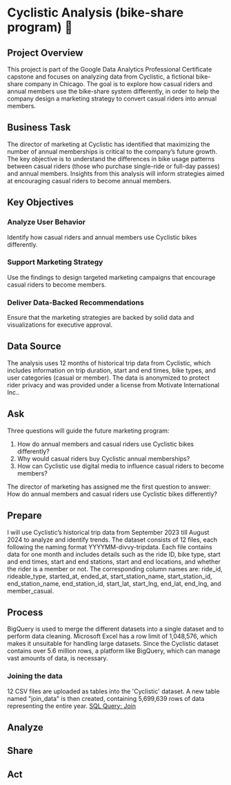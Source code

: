 # Cyclistic Analysis (bike-share program) 🚴
## Project Overview
This project is part of the Google Data Analytics Professional Certificate capstone and focuses on analyzing data from Cyclistic, a fictional bike-share company in Chicago. The goal is to explore how casual riders and annual members use the bike-share system differently, in order to help the company design a marketing strategy to convert casual riders into annual members.

## Business Task
The director of marketing at Cyclistic has identified that maximizing the number of annual memberships is critical to the company’s future growth. The key objective is to understand the differences in bike usage patterns between casual riders (those who purchase single-ride or full-day passes) and annual members. Insights from this analysis will inform strategies aimed at encouraging casual riders to become annual members.

## Key Objectives
### Analyze User Behavior
Identify how casual riders and annual members use Cyclistic bikes differently.
### Support Marketing Strategy
Use the findings to design targeted marketing campaigns that encourage casual riders to become members.
### Deliver Data-Backed Recommendations
Ensure that the marketing strategies are backed by solid data and visualizations for executive approval.
## Data Source
The analysis uses 12 months of historical trip data from Cyclistic, which includes information on trip duration, start and end times, bike types, and user categories (casual or member). The data is anonymized to protect rider privacy and was provided under a license from Motivate International Inc..

## Ask
Three questions will guide the future marketing program:
1. How do annual members and casual riders use Cyclistic bikes differently?
2. Why would casual riders buy Cyclistic annual memberships?
3. How can Cyclistic use digital media to influence casual riders to become members?

The director of marketing has assigned me the first question to answer: How do annual members and casual riders use Cyclistic bikes
differently?

## Prepare
I will use Cyclistic’s historical trip data from September 2023 till August 2024 to analyze and identify trends. The dataset consists of 12 files, each following the naming format YYYYMM-divvy-tripdata. Each file contains data for one month and includes details such as the ride ID, bike type, start and end times, start and end stations, start and end locations, and whether the rider is a member or not. The corresponding column names are: ride_id, rideable_type, started_at, ended_at, start_station_name, start_station_id, end_station_name, end_station_id, start_lat, start_lng, end_lat, end_lng, and member_casual.

## Process
BigQuery is used to merge the different datasets into a single dataset and to perform data cleaning. Microsoft Excel has a row limit of 1,048,576, which makes it unsuitable for handling large datasets. Since the Cyclistic dataset contains over 5.6 million rows, a platform like BigQuery, which can manage vast amounts of data, is necessary.

### Joining the data
12 CSV files are uploaded as tables into the 'Cyclistic' dataset. A new table named "join_data" is then created, containing 5,699,639 rows of data representing the entire year.
 [SQL Query: Join](https://github.com/OlhaMatvieieva/Cyclistic-project/blob/main/SQL%20Query%3A%20JOIN) 
## Analyze
## Share
## Act
